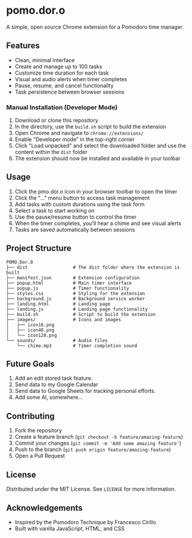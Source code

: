 # pomo.dor.o
A simple, open source Chrome extension for a Pomodoro time manager.

## Features

- Clean, minimal interface
- Create and manage up to 100 tasks
- Customize time duration for each task
- Visual and audio alerts when timer completes
- Pause, resume, and cancel functionality
- Task persistence between browser sessions

### Manual Installation (Developer Mode)

1. Download or clone this repository
2. In the directory, use the `build.sh` script to build the extension
2. Open Chrome and navigate to `chrome://extensions/`
3. Enable "Developer mode" in the top-right corner
4. Click "Load unpacked" and select the downloaded folder and use the content within the `dist` folder
5. The extension should now be installed and available in your toolbar

## Usage

1. Click the pmo.dor.o icon in your browser toolbar to open the timer
2. Click the "..." menu button to access task management
3. Add tasks with custom durations using the task form
4. Select a task to start working on
5. Use the pause/resume button to control the timer
6. When the timer completes, you'll hear a chime and see visual alerts
7. Tasks are saved automatically between sessions

## Project Structure

```
POMO.Dor.0
├── dist                 # The dist folder where the extension is built
├── manifest.json        # Extension configuration
├── popup.html           # Main timer interface
├── popup.js             # Timer functionality
├── styles.css           # Styling for the extension
├── background.js        # Background service worker
├── landing.html         # Landing page
├── landing.js           # Landing page functionality
├── build.sh             # Script to build the extension
├── images/              # Icons and images
│   ├── icon16.png
│   ├── icon48.png
│   └── icon128.png
└── sounds/              # Audio files
    └── chime.mp3        # Timer completion sound
```
## Future Goals

1. Add an edit stored task feature.
2. Send data to my Google Calendar
3. Send data to Google Sheets for tracking personal efforts.
4. Add some AI, somewhere...


## Contributing

1. Fork the repository
2. Create a feature branch (`git checkout -b feature/amazing-feature`)
3. Commit your changes (`git commit -m 'Add some amazing feature'`)
4. Push to the branch (`git push origin feature/amazing-feature`)
5. Open a Pull Request

## License

Distributed under the MIT License. See `LICENSE` for more information.

## Acknowledgements

- Inspired by the Pomodoro Technique by Francesco Cirillo
- Built with vanilla JavaScript, HTML, and CSS
